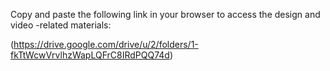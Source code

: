 Copy and paste the following link in your browser to access the design and video -related materials:

(https://drive.google.com/drive/u/2/folders/1-fkTtWcwVrvlhzWapLQFrC8IRdPQQ74d)
